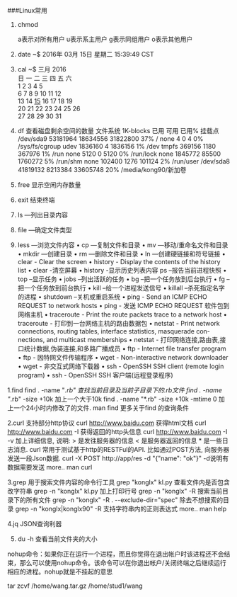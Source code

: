 ###Linux常用

1. chmod


    a表示对所有用户
    u表示系主用户
    g表示同组用户
    o表示其他用户 


2. date
~$ 2016年 03月 15日 星期二 15:39:49 CST
3. cal
~$ 
      三月 2016         
日 一 二 三 四 五 六  
       1  2  3  4  5  
 6  7  8  9 10 11 12  
13 14 [15]() 16 17 18 19  
20 21 22 23 24 25 26  
27 28 29 30 31 

4. df 查看磁盘剩余空间的数量
文件系统       1K-blocks     已用     可用 已用% 挂载点
/dev/sda9       53181964 18634556 31822800   37% /
none                   4        0        4    0% /sys/fs/cgroup
udev             1836160        4  1836156    1% /dev
tmpfs             369156     1180   367976    1% /run
none                5120        0     5120    0% /run/lock
none             1845772    85500  1760272    5% /run/shm
none              102400     1276   101124    2% /run/user
/dev/sda8       41819132  8213384 33605748   20% /media/kong90/新加卷

5. free 显示空闲内存数量
6. exit 结束终端
7. ls —列出目录内容
8. file —确定文件类型
9. less —浏览文件内容
• cp —复制文件和目录
• mv —移动/重命名文件和目录
• mkdir —创建目录
• rm —删除文件和目录
• ln —创建硬链接和符号链接
• clear - Clear the screen
• history - Display the contents of the history list
• clear -清空屏幕
• history -显示历史列表内容
ps –报告当前进程快照
• top –显示任务
• jobs –列出活跃的任务
• bg –把一个任务放到后台执行
• fg –把一个任务放到前台执行
• kill –给一个进程发送信号
• killall –杀死指定名字的进程
• shutdown –关机或重启系统
• ping - Send an ICMP ECHO REQUEST to network hosts
• ping - 发送 ICMP ECHO REQUEST 软件包到网络主机
• traceroute - Print the route packets trace to a network host
• traceroute - 打印到一台网络主机的路由数据包
• netstat - Print network connections, routing tables, interface statistics, masquerade con-
nections, and multicast memberships
• netstat - 打印网络连接,路由表,接口统计数据,伪装连接,和多路广播成员
• ftp - Internet file transfer program
• ftp - 因特网文件传输程序
• wget - Non-interactive network downloader
• wget - 非交互式网络下载器
• ssh - OpenSSH SSH client (remote login program)
• ssh - OpenSSH SSH 客户端(远程登录程序)

1.find
find . -name "*.rb" 查找当前目录及当前子目录下的.rb文件
find . -name "*.rb" -size +10k 加上一个大于10k
find . -name "*.rb" -size +10k -mtime 0 加上一个24小时内修改了的文件.
man find 更多关于find 的查询条件

2.curl
支持部分http协议
curl http://www.baidu.com 获得html文档
curl http://www.baidu.com -I 获得返回的http头信息
curl http://www.baidu.com -I -v 加上详细信息, 说明: > 是发往服务器的信息 < 是服务器返回的信息 * 是一些日志消息.
curl 常用于测试基于http的RESTFul的API. 比如通过POST方法, 向服务器发送一段Json数据.
curl -X POST http://app/res -d "{\"name\": \"ok\"}"  -d说明有数据需要发送
more.. man curl
 
3.grep 用于搜索文件内容的命令行工具
grep "konglx" kl.py 查看文件内是否包含改字符串
grep -n "konglx" kl.py 加上打印行号
grep -n "konglx" -R 搜索当前目录下的所有文件
grep -n "konglx" -R . --exclude-dir="spec" 除去不想搜索的目录
grep -n "konglx|konglx90" -R 支持字符串内的正则表达式
more.. man help


4.jq JSON查询利器

5. du -h 查看当前文件夹的大小

nohup命令：如果你正在运行一个进程，而且你觉得在退出帐户时该进程还不会结束，那么可以使用nohup命令。该命令可以在你退出帐户/关闭终端之后继续运行相应的进程。nohup就是不挂起的意思


tar zcvf /home/wang.tar.gz /home/stud1/wang